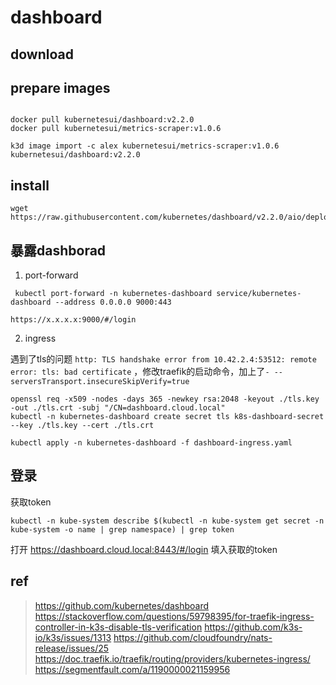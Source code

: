 # dashboard

## download

## prepare images

```

docker pull kubernetesui/dashboard:v2.2.0
docker pull kubernetesui/metrics-scraper:v1.0.6

k3d image import -c alex kubernetesui/metrics-scraper:v1.0.6  kubernetesui/dashboard:v2.2.0
```
## install 
```
wget https://raw.githubusercontent.com/kubernetes/dashboard/v2.2.0/aio/deploy/recommended.yaml
```
## 暴露dashborad

1. port-forward

```
 kubectl port-forward -n kubernetes-dashboard service/kubernetes-dashboard --address 0.0.0.0 9000:443

https://x.x.x.x:9000/#/login

```
2. ingress

遇到了tls的问题 `http: TLS handshake error from 10.42.2.4:53512: remote error: tls: bad certificate` ，修改traefik的启动命令，加上了`- --serversTransport.insecureSkipVerify=true`


```
openssl req -x509 -nodes -days 365 -newkey rsa:2048 -keyout ./tls.key -out ./tls.crt -subj "/CN=dashboard.cloud.local"
kubectl -n kubernetes-dashboard create secret tls k8s-dashboard-secret --key ./tls.key --cert ./tls.crt

kubectl apply -n kubernetes-dashboard -f dashboard-ingress.yaml

```
## 登录

获取token

```
kubectl -n kube-system describe $(kubectl -n kube-system get secret -n kube-system -o name | grep namespace) | grep token
```

打开 https://dashboard.cloud.local:8443/#/login 填入获取的token





## ref
>https://github.com/kubernetes/dashboard
>https://stackoverflow.com/questions/59798395/for-traefik-ingress-controller-in-k3s-disable-tls-verification
>https://github.com/k3s-io/k3s/issues/1313
>https://github.com/cloudfoundry/nats-release/issues/25
>https://doc.traefik.io/traefik/routing/providers/kubernetes-ingress/
>https://segmentfault.com/a/1190000021159956
